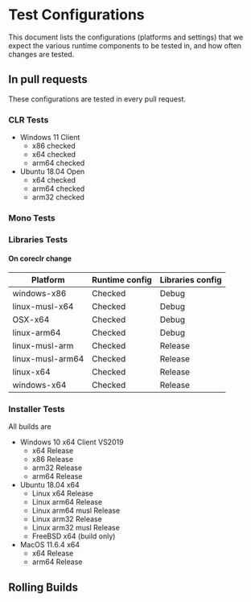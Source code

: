 
# Test Configurations

This document lists the configurations (platforms and settings) that we expect the various runtime components to be tested in, and how often changes are tested.

## In pull requests

These configurations are tested in every pull request.

### CLR Tests

- Windows 11 Client
  - x86 checked
  - x64 checked
  - arm64 checked
- Ubuntu 18.04 Open
  - x64 checked
  - arm64 checked
  - arm32 checked

### Mono Tests

### Libraries Tests

#### On coreclr change

| **Platform**     | **Runtime config** | **Libraries config** |
|------------------|--------------------|----------------------|
| windows-x86      | Checked            | Debug                |
| linux-musl-x64   | Checked            | Debug                |
| OSX-x64          | Checked            | Debug                |
| linux-arm64      | Checked            | Debug                |
| linux-musl-arm   | Checked            | Release              |
| linux-musl-arm64 | Checked            | Release              |
| linux-x64        | Checked            | Release              |
| windows-x64      | Checked            | Release              |

### Installer Tests

All builds are

- Windows 10 x64 Client VS2019
  - x64 Release
  - x86 Release
  - arm32 Release
  - arm64 Release
- Ubuntu 18.04 x64
  - Linux x64 Release
  - Linux arm64 Release
  - Linux arm64 musl Release
  - Linux arm32 Release
  - Linux arm32 musl Release
  - FreeBSD x64 (build only)
- MacOS 11.6.4 x64
  - x64 Release
  - arm64 Release

## Rolling Builds
